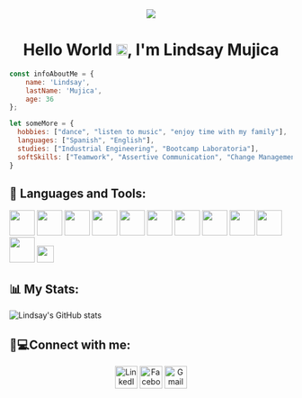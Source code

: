 <div align="center">
  <img src="https://user-images.githubusercontent.com/91750459/162839585-cefa75c3-357e-4c75-bf6d-d0669dd00c4d.png">
</div>

<h1 align="center">Hello World <img src="https://raw.githubusercontent.com/MartinHeinz/MartinHeinz/master/wave.gif" width="20px">, I'm Lindsay Mujica</h1>


```js
const infoAboutMe = {
    name: 'Lindsay',
    lastName: 'Mujica',
    age: 36
};
```
```js
let someMore = {
  hobbies: ["dance", "listen to music", "enjoy time with my family"],
  languages: ["Spanish", "English"],
  studies: ["Industrial Engineering", "Bootcamp Laboratoria"],
  softSkills: ["Teamwork", "Assertive Communication", "Change Management"]
}
```


## 🚀 Languages and Tools:

<code><img height="45" src="http://www.agersi.com/wp-content/uploads/2021/05/React.png"></code>
<code><img height="45" src="https://cdn.icon-icons.com/icons2/2107/PNG/512/file_type_vscode_icon_130084.png"></code>
<code><img height="45" src="https://mirayhazlo.com/wp-content/uploads/2018/09/Html5_dise%C3%B1o_web-1.png"></code>
<code><img height="45" src="https://cdn.pixabay.com/photo/2017/08/05/11/16/logo-2582747_1280.png"></code>
<code><img height="45" src="https://img.icons8.com/color/48/000000/javascript.png"></code>
<code><img height="45" src="https://img.icons8.com/color/48/000000/nodejs.png"></code>
<code><img height="45" src="https://img.icons8.com/color/48/000000/git.png"></code>
<code><img height="45" src="https://cdn.worldvectorlogo.com/logos/git-bash.svg"></code>
<code><img height="45" src="https://img.icons8.com/office/45/000000/figma.png"></code>
<code><img height="45" src="https://img.icons8.com/color/48/000000/firebase.png"></code>
<code><img height="45" src="https://i0.wp.com/www.jacobsoft.com.mx/wp-content/uploads/2019/04/Bootstrap-Logo.png?ssl=1"></code>
<code><img height="30" src="https://sweetalert2.github.io/images/SweetAlert2.png"></code>

## 📊 My Stats:

![Lindsay's GitHub stats](https://github-readme-stats.vercel.app/api?username=LindsayMuji&show_icons=true&theme=cobalt)



## 📲💻Connect with me:

<p align="center">
<a href = "https://www.linkedin.com/in/lindsay-melissa-mujica-puelles-b4a79361/"><img src="https://img.icons8.com/fluent/48/000000/linkedin.png" style='width: 40px; height:40px' alt= "LinkedIn" title="LinkedIn"/></a>
<a href = "https://www.facebook.com/lindsaymelissa.mujicapuelles/"><img src="https://www.flaticon.es/icono-premium/facebook_2626269?term=facebook&page=1&position=13&page=1&position=13&related_id=2626269&origin=search" style='width: 40px; height:40px' alt= "Facebook" title='Facebook'/></a>
<a href = "mailto:lmelissa.mp@gmail.com"><img src="https://cdn-icons-png.flaticon.com/128/5968/5968534.png" style='width: 40px; height:40px' alt= "Gmail" title='Gmail'/></a>
</p>
<!--
**LindsayMuji/LindsayMuji** is a ✨ _special_ ✨ repository because its `README.md` (this file) appears on your GitHub profile.

Here are some ideas to get you started:

- 🔭 I’m currently working on ...
- 🌱 I’m currently learning ...
- 👯 I’m looking to collaborate on ...
- 🤔 I’m looking for help with ...
- 💬 Ask me about ...
- 📫 How to reach me: ...
- 😄 Pronouns: ...
- ⚡ Fun fact: ...
-->
